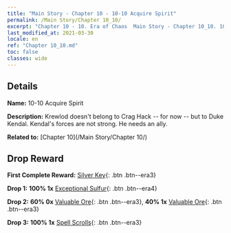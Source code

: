 ```yaml
---
title: "Main Story - Chapter 10 - 10-10 Acquire Spirit"
permalink: /Main Story/Chapter 10_10/
excerpt: "Chapter 10 - 10. Era of Chaos  Main Story - Chapter 10_10. 10-10 Acquire Spirit"
last_modified_at: 2021-03-30
locale: en
ref: "Chapter 10_10.md"
toc: false
classes: wide
---
```


## Details

 **Name:** 10-10 Acquire Spirit

 **Description:** Krewlod doesn't belong to Crag Hack -- for now -- but to Duke Kendal. Kendal's forces are not strong. He needs an ally.

 **Related to:** [Chapter 10](/Main Story/Chapter 10/)

## Drop Reward

 **First Complete Reward:** [Silver Key](/Items/con_693/){: .btn .btn--era3}

 **Drop 1:** **100% 1x** [Exceptional Sulfur](/Items/mat_36/){: .btn .btn--era4}

 **Drop 2:** **60% 0x** [Valuable Ore](/Items/mat_26/){: .btn .btn--era3}, **40% 1x** [Valuable Ore](/Items/mat_26/){: .btn .btn--era3}

 **Drop 3:** **100% 1x** [Spell Scrolls](/Items/con_694/){: .btn .btn--era3}

